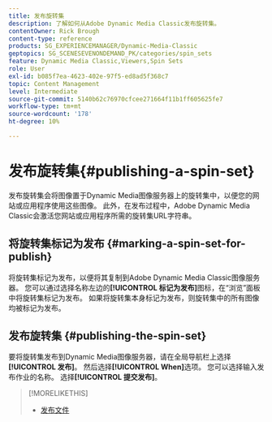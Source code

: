 ```yaml
---
title: 发布旋转集
description: 了解如何从Adobe Dynamic Media Classic发布旋转集。
contentOwner: Rick Brough
content-type: reference
products: SG_EXPERIENCEMANAGER/Dynamic-Media-Classic
geptopics: SG_SCENESEVENONDEMAND_PK/categories/spin_sets
feature: Dynamic Media Classic,Viewers,Spin Sets
role: User
exl-id: b085f7ea-4623-402e-97f5-ed8ad5f368c7
topic: Content Management
level: Intermediate
source-git-commit: 5140b62c76970cfcee271664f11b1ff605625fe7
workflow-type: tm+mt
source-wordcount: '178'
ht-degree: 10%

---
```


# 发布旋转集{#publishing-a-spin-set}

发布旋转集会将图像置于Dynamic Media图像服务器上的旋转集中，以便您的网站或应用程序使用这些图像。 此外，在发布过程中，Adobe Dynamic Media Classic会激活您网站或应用程序所需的旋转集URL字符串。

## 将旋转集标记为发布 {#marking-a-spin-set-for-publish}

将旋转集标记为发布，以便将其复制到Adobe Dynamic Media Classic图像服务器。 您可以通过选择名称左边的&#x200B;**[!UICONTROL 标记为发布]**&#x200B;图标，在“浏览”面板中将旋转集标记为发布。 如果将旋转集本身标记为发布，则旋转集中的所有图像均被标记为发布。

## 发布旋转集 {#publishing-the-spin-set}

要将旋转集发布到Dynamic Media图像服务器，请在全局导航栏上选择&#x200B;**[!UICONTROL 发布]**。 然后选择&#x200B;**[!UICONTROL When]**&#x200B;选项。 您可以选择输入发布作业的名称。 选择&#x200B;**[!UICONTROL 提交发布]**。

>[!MORELIKETHIS]
>
>* [发布文件](publishing-files.md#publishing_files)
